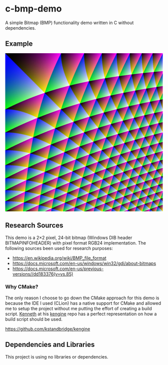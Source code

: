 # c-bmp-demo

A simple Bitmap (BMP) functionality demo written in C without dependencies.

## Example

![Example screenshot 0](screenshot-0.jpg)

## Research Sources

This demo is a 2×2 pixel, 24-bit bitmap (Windows DIB header BITMAPINFOHEADER) with pixel format RGB24 implementation.
The following sources been used for research purposes:

- https://en.wikipedia.org/wiki/BMP_file_format
- https://docs.microsoft.com/en-us/windows/win32/gdi/about-bitmaps
- https://docs.microsoft.com/en-us/previous-versions//dd183376(v=vs.85)

### Why CMake?

The only reason I choose to go down the CMake approach for this demo is because the IDE I used (CLion) has a native
support for CMake and allowed me to setup the project without me putting the effort of creating a build
script. [Kenneth](https://github.com/kstandbridge) at his [kengine](https://github.com/kstandbridge/kengine) repo has a
perfect representation on how a build script should be used.

https://github.com/kstandbridge/kengine

## Dependencies and Libraries

This project is using no libraries or dependencies.
